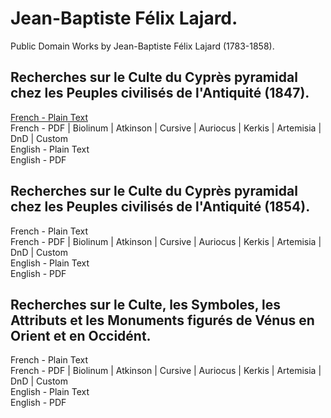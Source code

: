 # Jean-Baptiste Félix Lajard.

Public Domain Works by Jean-Baptiste Félix Lajard (1783-1858).

## Recherches sur le Culte du Cyprès pyramidal chez les Peuples civilisés de l'Antiquité (1847).

[French - Plain Text](recherches-sur-le-culte-du-cypres-pyramidal/full-text-french.md)  
French - PDF | Biolinum | Atkinson | Cursive | Auriocus | Kerkis | Artemisia | DnD | Custom  
English - Plain Text  
English - PDF  

## Recherches sur le Culte du Cyprès pyramidal chez les Peuples civilisés de l'Antiquité (1854).

French - Plain Text  
French - PDF | Biolinum | Atkinson | Cursive | Auriocus | Kerkis | Artemisia | DnD | Custom  
English - Plain Text  
English - PDF  

## Recherches sur le Culte, les Symboles, les Attributs et les Monuments figurés de Vénus en Orient et en Occidént.

French - Plain Text  
French - PDF | Biolinum | Atkinson | Cursive | Auriocus | Kerkis | Artemisia | DnD | Custom  
English - Plain Text  
English - PDF  
